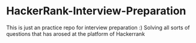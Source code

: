 # HackerRank-Interview-Preparation

This is just an practice repo for interview preparation :)
Solving all sorts of questions that has arosed at the platform of Hackerrank
